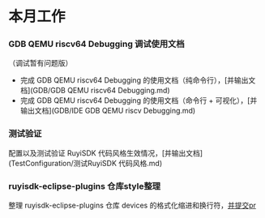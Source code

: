 # 本月工作

### GDB QEMU riscv64 Debugging 调试使用文档

（调试暂有问题版）

- 完成 GDB QEMU riscv64 Debugging 的使用文档（纯命令行），[并输出文档](GDB/GDB QEMU riscv64 Debugging.md)
- 完成 GDB QEMU riscv64 Debugging 的使用文档（命令行 + 可视化），[并输出文档](GDB/IDE GDB QEMU riscv Debugging.md)

### 测试验证

配置以及测试验证 RuyiSDK 代码风格生效情况，[并输出文档](TestConfiguration/测试RuyiSDK 代码风格.md)

### ruyisdk-eclipse-plugins 仓库style整理

整理 ruyisdk-eclipse-plugins 仓库 devices 的格式化缩进和换行符，[并提交pr](https://github.com/ruyisdk/ruyisdk-eclipse-plugins/pull/59)